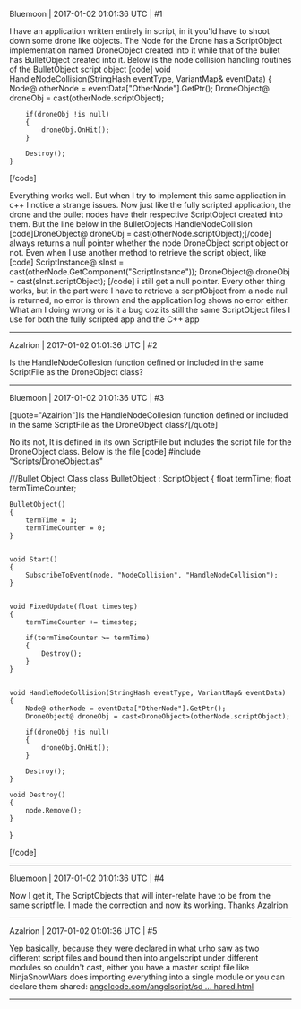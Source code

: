Bluemoon | 2017-01-02 01:01:36 UTC | #1

I have an application written entirely in script, in it you'ld have to shoot down some drone like objects. The Node for the Drone has a ScriptObject implementation named DroneObject created into it while that of the bullet has BulletObject created into it.
Below is the node collision handling routines of the BulletObject script object
[code]
	void HandleNodeCollision(StringHash eventType, VariantMap& eventData)
	{
		Node@ otherNode = eventData["OtherNode"].GetPtr();
		DroneObject@ droneObj = cast<DroneObject>(otherNode.scriptObject);		
		
		if(droneObj !is null)
		{
			droneObj.OnHit();
		}
		
		Destroy();
	}
[/code]

Everything works well. But when I try to implement this same application in c++ I notice a strange issues.
Now just like the fully scripted application, the drone and the bullet nodes have their respective ScriptObject created into them. But the line below in the BulletObjects HandleNodeCollision
[code]DroneObject@ droneObj = cast<DroneObject>(otherNode.scriptObject);[/code]
always returns a null pointer whether the node DroneObject script object or not. Even when I use another method to retrieve the script object, like
[code]
ScriptInstance@ sInst = cast<ScriptInstance>(otherNode.GetComponent("ScriptInstance"));
DroneObject@ droneObj = cast<DroneObject>(sInst.scriptObject);
[/code]
i still get a null pointer. Every other thing works, but in the part were I have to retrieve a scriptObject from a  node null is returned, no error is thrown and the application log shows no error either. What am I doing wrong or is it a bug coz its still the same ScriptObject files I use for both the fully scripted app and the C++ app

-------------------------

Azalrion | 2017-01-02 01:01:36 UTC | #2

Is the HandleNodeCollesion function defined or included in the same ScriptFile as the DroneObject class?

-------------------------

Bluemoon | 2017-01-02 01:01:36 UTC | #3

[quote="Azalrion"]Is the HandleNodeCollesion function defined or included in the same ScriptFile as the DroneObject class?[/quote]

No its not, It is defined in its own ScriptFile but includes the script file for the DroneObject class. Below is the file
[code]
#include "Scripts/DroneObject.as"

///Bullet Object Class
class BulletObject : ScriptObject
{
	float termTime;
	float termTimeCounter;
	
	
	BulletObject()
	{
		termTime = 1;
		termTimeCounter = 0;
	}
	
	
	void Start()
	{
		SubscribeToEvent(node, "NodeCollision", "HandleNodeCollision");
	}
	
	
	void FixedUpdate(float timestep)
	{
		termTimeCounter += timestep;
		
		if(termTimeCounter >= termTime)
		{
			Destroy();
		}
	}
	

	void HandleNodeCollision(StringHash eventType, VariantMap& eventData)
	{
		Node@ otherNode = eventData["OtherNode"].GetPtr();
		DroneObject@ droneObj = cast<DroneObject>(otherNode.scriptObject);
		
		if(droneObj !is null)
		{
			droneObj.OnHit();
		}
		
		Destroy();
	}
	
	void Destroy()
	{
		node.Remove();
	}
}

[/code]

-------------------------

Bluemoon | 2017-01-02 01:01:36 UTC | #4

Now I get it, The ScriptObjects that will inter-relate have to be from the same scriptfile. I made the correction and now its working. Thanks Azalrion

-------------------------

Azalrion | 2017-01-02 01:01:36 UTC | #5

Yep basically, because they were declared in what urho saw as two different script files and bound then into angelscript under different modules so couldn't cast, either you have a master script file like NinjaSnowWars does importing everything into a single module or you can declare them shared: [angelcode.com/angelscript/sd ... hared.html](http://www.angelcode.com/angelscript/sdk/docs/manual/doc_script_shared.html)

-------------------------

